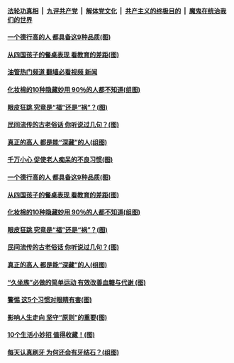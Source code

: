 ####  [法轮功真相](../../../../basic/blob/master/README.md?t=11050232) &nbsp;|&nbsp; [九评共产党](../../../../9ping.md/blob/master/README.md?t=11050232) &nbsp;|&nbsp; [解体党文化](../../../../jtdwh.md/blob/master/README.md?t=11050232)  &nbsp;|&nbsp; [共产主义的终极目的](../../../../gczydzjmd.md/blob/master/README.md?t=11050232) &nbsp;|&nbsp; [魔鬼在统治我们的世界](../../../../mgztzwmdsj.md/blob/master/README.md?t=11050232) 

#### [一个德行高的人 都具备这9种品质(图)](../pages/p8/1020783.md?t=11050232) 

#### [从四国孩子的餐桌表现 看教育的差距(图)](../pages/p8/1020762.md?t=11050232) 

#### [油管热门频道 翻墙必看视频 新闻](http://129.146.143.75:81/youtube.html?11050232)

#### [化妆棉的10种隐藏妙用 90％的人都不知道(组图)](../pages/p8/1020732.md?t=11050232) 

#### [眼皮狂跳 究竟是“福”还是“祸”？(图)](../pages/p8/1020725.md?t=11050232) 

#### [民间流传的古老俗话 你听说过几句？(图)](../pages/p8/1020640.md?t=11050232) 

#### [真正的高人 都是能“深藏”的人(组图)](../pages/p8/1020350.md?t=11050232) 


#### [千万小心 促使老人痴呆的不良习惯(图)](../pages/p8/1020768.md?t=11050232) 


#### [一个德行高的人 都具备这9种品质(图)](../pages/p8/1020783.md?t=11050232) 

#### [从四国孩子的餐桌表现 看教育的差距(图)](../pages/p8/1020762.md?t=11050232) 


#### [化妆棉的10种隐藏妙用 90％的人都不知道(组图)](../pages/p8/1020732.md?t=11050232) 


#### [眼皮狂跳 究竟是“福”还是“祸”？(图)](../pages/p8/1020725.md?t=11050232) 


#### [民间流传的古老俗话 你听说过几句？(图)](../pages/p8/1020640.md?t=11050232) 


#### [真正的高人 都是能“深藏”的人(组图)](../pages/p8/1020350.md?t=11050232) 

#### [“久坐族”必做的简单运动 有效改善血糖与代谢 (图)](../pages/p8/1020645.md?t=11050232) 


#### [警惕 这5个习惯对眼睛有害(图)](../pages/p8/1020463.md?t=11050232) 

#### [影响人生走向 坚守“原则”的重要(图)](../pages/p8/1020468.md?t=11050232) 


#### [10个生活小妙招 值得收藏！(图)](../pages/p8/1020475.md?t=11050232) 

#### [每天认真刷牙 为何还会有牙结石？(组图)](../pages/p8/1018685.md?t=11050232) 

<img src='http://gfw-breaker.win/goodnews/indexes/p8.md' width='0px' height='0px'/>
